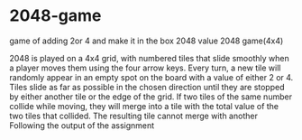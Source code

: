 # 2048-game
game of adding 2or 4 and make it in the box 2048 value
 2048 game(4x4)

2048 is played on a 4x4 grid, with numbered tiles that slide smoothly when a player moves them using
the four arrow keys. Every turn, a new tile will randomly appear in an empty spot on the board with a
value of either 2 or 4. Tiles slide as far as possible in the chosen direction until they are stopped by either
another tile or the edge of the grid. If two tiles of the same number collide while moving, they will merge
into a tile with the total value of the two tiles that collided. The resulting tile cannot merge with another
Following the output of the assignment


